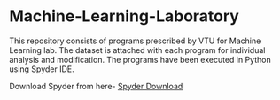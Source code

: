 # Machine-Learning-Laboratory

This repository consists of programs prescribed by VTU for Machine Learning lab. The dataset is attached with each program for individual analysis and modification. The programs
have been executed in Python using Spyder IDE. 

Download Spyder from here- 
[Spyder Download](https://www.spyder-ide.org/)
